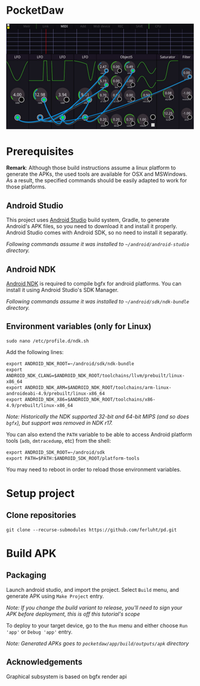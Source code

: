 PocketDaw
================================================================================================

![main screen](pic/screen.jpg)

# Prerequisites

**Remark**: Although those build instructions assume a linux platform to generate the APKs, the used tools are available for OSX and MSWindows. As a result, the specified commands should be easily adapted to work for those platforms.

## Android Studio

This project uses [Android Studio](http://developer.android.com/sdk/index.html) build system, Gradle, to generate Android's APK files, so you need to download it and install it properly. Android Studio comes with Android SDK, so no need to install it separatly.

*Following commands assume it was installed to `~/android/android-studio` directory.*

## Android NDK

[Android NDK](http://developer.android.com/ndk/downloads/index.html) is required to compile bgfx for android platforms. You can install it using Android Studio's SDK Manager. 

*Following commands assume it was installed to `~/android/sdk/ndk-bundle` directory.*

## Environment variables (only for Linux)

```shell
sudo nano /etc/profile.d/ndk.sh
```
Add the following lines:
```shell
export ANDROID_NDK_ROOT=~/android/sdk/ndk-bundle
export ANDROID_NDK_CLANG=$ANDROID_NDK_ROOT/toolchains/llvm/prebuilt/linux-x86_64
export ANDROID_NDK_ARM=$ANDROID_NDK_ROOT/toolchains/arm-linux-androideabi-4.9/prebuilt/linux-x86_64
export ANDROID_NDK_X86=$ANDROID_NDK_ROOT/toolchains/x86-4.9/prebuilt/linux-x86_64
```
*Note: Historically the NDK supported 32-bit and 64-bit MIPS (and so does `bgfx`), but support was removed in NDK r17.*

You can also extend the `PATH` variable to be able to access Android platform tools (`adb`, `dmtracedump`, etc) from the shell:
```shell
export ANDROID_SDK_ROOT=~/android/sdk
export PATH=$PATH:$ANDROID_SDK_ROOT/platform-tools
```

You may need to reboot in order to reload those environment variables.

# Setup project

## Clone repositories

```shell
git clone --recurse-submodules https://github.com/ferluht/pd.git
```

# Build APK

## Packaging

Launch android studio, and import the project. Select `Build` menu, and generate APK using `Make Project` entry.

*Note: If you change the build variant to release, you'll need to sign your APK before deployment, this is off this tutorial's scope*

To deploy to your target device, go to the `Run` menu and either choose `Run 'app'` or `Debug 'app'` entry.

*Note: Generated APKs goes to `pocketdaw/app/build/outputs/apk` directory*

## Acknowledgements

Graphical subsystem is based on bgfx render api
